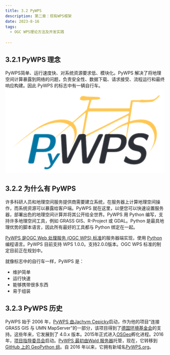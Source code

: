 ```yaml
---
title: 3.2 PyWPS
description: 第二章：现有WPS框架
date: 2023-8-16
tags:
  - OGC WPS理论方法及开发实践

---
```


## 3.2.1 PyWPS 理念

PyWPS简单、运行速度快、对系统资源要求低、模块化。PyWPS 解决了将地理空间计算暴露到网络的问题，负责安全性、数据下载、请求接受、流程运行和最终响应构建。因此 PyWPS 的标志中有一辆自行车。
![](img/(3.2)PyWPS/img-2023-06-28-16-11-32.png)

## 3.2.2 为什么有 PyWPS 

许多科研人员和地理空间服务提供商需要建立系统，在服务器上计算地理空间操作，而系统资源可以暴露给客户端。PyWPS 就在这里，以便您可以快速设置服务器，部署出色的地理空间计算并将其公开给全世界。PyWPS 用 Python 编写，支持许多地理空间工具，例如 GRASS GIS、R-Project 或 GDAL。Python 是最具地理优势的脚本语言，因此所有最好的工具都与 Python 绑定在一起。

[PyWPS 是OGC Web 处理服务 (OGC WPS) 标准](http://opengeospatial.org/standards/wps)的服务器端实现，使用 [Python](http://python.org/)编程语言。PyWPS 目前支持 WPS 1.0.0。支持2.0.0版本。OGC WPS 标准的制定目前正在规划中。

就像标志中的自行车一样，PyWPS 是：

- 维护简单
- 运行快速
- 能够携带很多东西
- 易于组装

## 3.2.3 PyWPS 历史

PyWPS 始于 2006 年，[PyWPS 由Jachym Cepicky](http://les-ejk.cz/)启动，作为他的项目“连接 GRASS GIS 与 UMN MapServer”的一部分，该项目得到了[德国环境基金会](http://dbu.de/)的支持。这些年来，它发展到了 4.0.x 版本。2015年正式进入[OSGeo](https://osgeo.org/)孵化进程。2016年，[项目指导委员会](https://pywps.org/development/psc.html)启动。[PyWPS 最初由Wald 服务器](http://wald.intevation.org/)托管，现在，它转移到[GitHub 上的 GeoPython 组](https://gitub.com/geopython/)。自 2016 年以来，它拥有新域名[PyWPS.org](https://pywps.org/)。

